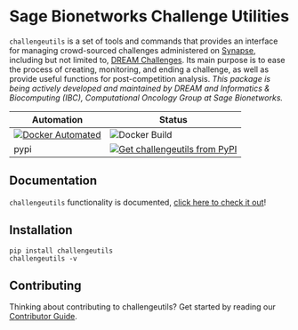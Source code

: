 
# Sage Bionetworks Challenge Utilities

`challengeutils` is a set of tools and commands that provides an interface for managing crowd-sourced challenges administered on [Synapse](https://www.synapse.org), including but not limited to, [DREAM Challenges](http://dreamchallenges.org/).  Its main purpose is to ease the process of creating, monitoring, and ending a challenge, as well as provide useful functions for post-competition analysis. _This package is being actively developed and maintained by DREAM and Informatics & Biocomputing (IBC), Computational Oncology Group at Sage Bionetworks._

Automation | Status
-----------|-------
[![Docker Automated](https://img.shields.io/docker/automated/sagebionetworks/challengeutils.svg)](https://hub.docker.com/r/sagebionetworks/challengeutils/) | ![Docker Build](https://img.shields.io/docker/build/sagebionetworks/challengeutils.svg)
pypi | [![Get challengeutils from PyPI](https://img.shields.io/pypi/v/challengeutils.svg)](https://pypi.python.org/pypi/challengeutils)


## Documentation

`challengeutils` functionality is documented, [click here to check it out](https://sage-bionetworks.github.io/challengeutils/)!


## Installation

```
pip install challengeutils
challengeutils -v
```

## Contributing
Thinking about contributing to challengeutils? Get started by reading our [Contributor Guide](CONTRIBUTING.md).
